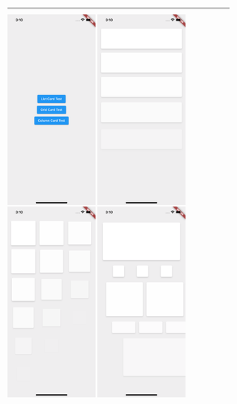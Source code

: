 *****
<p align="left">
  <img src="https://github.com/sxm5220/demoByFlutter/blob/master/demo07/Effect%20picture/01.png" width="200" alt="截图" />
  <img src="https://github.com/sxm5220/demoByFlutter/blob/master/demo07/Effect%20picture/02.png" width="200" alt="截图" />
  <img src="https://github.com/sxm5220/demoByFlutter/blob/master/demo07/Effect%20picture/03.png" width="200" alt="截图" />
  <img src="https://github.com/sxm5220/demoByFlutter/blob/master/demo07/Effect%20picture/04.png" width="200" alt="截图" />
</p>
  